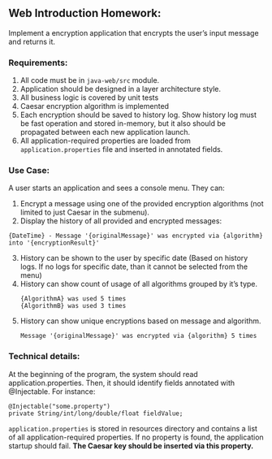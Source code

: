 ## Web Introduction Homework:
Implement a encryption application that encrypts the user’s input message and returns it.

### Requirements:
1. All code must be in `java-web/src` module.
2. Application should be designed in a layer architecture style.
3. All business logic is covered by unit tests
4. Caesar encryption algorithm is implemented
5. Each encryption should be saved to history log. Show history log must be fast operation and stored in-memory, but it also should be propagated between each new application launch.
6. All application-required properties are loaded from `application.properties` file and inserted in annotated fields.

### Use Case:
A user starts an application and sees a console menu. They can:
1. Encrypt a message using one of the provided encryption algorithms (not limited to just Caesar in the submenu).
2. Display the history of all provided and encrypted messages:
```
{DateTime} - Message '{originalMessage}' was encrypted via {algorithm} into '{encryptionResult}'
```
3. History can be shown to the user by specific date (Based on history logs. If no logs for specific date, than it cannot be selected from the menu)
4. History can show count of usage of all algorithms grouped by it’s type.
   ```
   {AlgorithmA} was used 5 times
   {AlgorithmB} was used 3 times
   ```
5. History can show unique encryptions based on message and algorithm.
   ```
   Message '{originalMessage}' was encrypted via {algorithm} 5 times
   ```

### Technical details:
At the beginning of the program, the system should read application.properties. Then, it should identify fields annotated with @Injectable. For instance:
```
@Injectable("some.property")
private String/int/long/double/float fieldValue;
```
`application.properties`  is stored in resources directory and contains a list of all application-required properties.
If no property is found, the application startup should fail.
**The Caesar key should be inserted via this property.**
